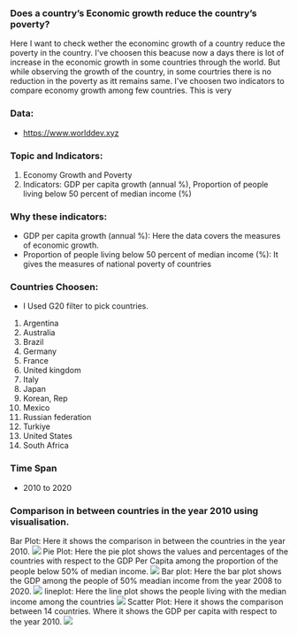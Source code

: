 ### Does a country’s Economic growth reduce the country’s poverty?
Here I want to check wether the econominc growth of a country reduce the poverty in the country. I've choosen this beacuse now a days there is lot of increase in the economic growth in some countries through the world. But while observing the growth of the country, in some courtries there is no reduction in the poverty as itt remains same. I've choosen two indicators to compare economy growth among few countries. This is very
### Data: 
- https://www.worlddev.xyz
### Topic and Indicators:
1. Economy Growth and Poverty
2. Indicators: GDP per capita growth (annual %), Proportion of people living below 50 percent of median income (%)
### Why these indicators:
- GDP per capita growth (annual %): Here the data covers the measures of economic growth. 
- Proportion of people living below 50 percent of median income (%): It gives the measures of national poverty of countries
### Countries Choosen:
- I Used G20 filter to pick countries.
1. Argentina
2. Australia
3. Brazil
4. Germany
5. France
6. United kingdom
7. Italy
8. Japan
9. Korean, Rep
10. Mexico
11. Russian federation
12. Turkiye
13. United States
14. South Africa
### Time Span
- 2010 to 2020
### Comparison in between countries in the year 2010 using visualisation.
Bar Plot: Here it shows the comparison in between the countries in the year 2010.
<img src = "https://github.com/YHarshitha1997/DATA-690-STATS-FALL-2022/blob/main/data690_world_dev/charts/gdp(2010).png">
Pie Plot: Here the pie plot shows the values and percentages of the countries with respect to the GDP Per Capita among the proportion of the people below 50% of median income.
<img src = "https://github.com/YHarshitha1997/DATA-690-STATS-FALL-2022/blob/main/data690_world_dev/charts/Pie%20plot%20with%20respect%20to%20GDP%20in%20the%20year%202010.png">
Bar plot: Here the bar plot shows the GDP among the people of 50% meadian income from the year 2008 to 2020.
<img src = "https://github.com/YHarshitha1997/DATA-690-STATS-FALL-2022/blob/main/data690_world_dev/charts/gdp%20from%20the%20year(2008-2020)png.png">
lineplot: Here the line plot shows the people living with the median income among the countries
<img src = "https://github.com/YHarshitha1997/DATA-690-STATS-FALL-2022/blob/main/data690_world_dev/charts/lineplot(2008-2020).png">
Scatter Plot: Here it shows the comparison between 14 countries. Where it shows the GDP per capita with respect to the year 2010.
<img src = "https://github.com/YHarshitha1997/DATA-690-STATS-FALL-2022/blob/main/data690_world_dev/charts/gdp%20percapita%20scattrerplot(2010).png">
